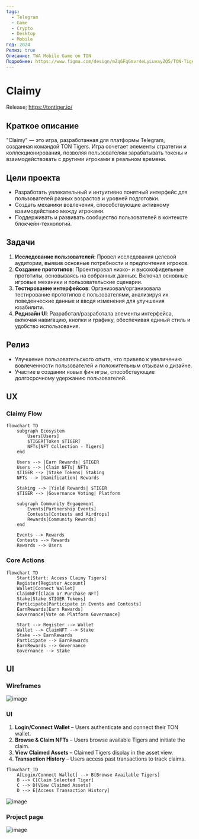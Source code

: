 ```yaml
---
tags:
  - Telegram
  - Game
  - Crypto
  - Desktop
  - Mobile
Год: 2024
Релиз: true
Описание: TWA Mobile Game on TON
Подробнее: https://www.figma.com/design/mZq6FqGmvr4eLyLuvayZQ5/TON-Tigers?node-id=18-24946&t=IY18WkJRgIhIybLf-1
---
```


# Claimy
Release; https://tontiger.io/

## Краткое описание
"Claimy" — это игра, разработанная для платформы Telegram, созданная командой TON Tigers. Игра сочетает элементы стратегии и коллекционирования, позволяя пользователям зарабатывать токены и взаимодействовать с другими игроками в реальном времени.

## Цели проекта
- Разработать увлекательный и интуитивно понятный интерфейс для пользователей разных возрастов и уровней подготовки.
- Создать механики вовлечения, способствующие активному взаимодействию между игроками.
- Поддерживать и развивать сообщество пользователей в контексте блокчейн-технологий.

## Задачи
1. **Исследование пользователей**: Провел исследования целевой аудитории, выявив основные потребности и предпочтения игроков.
2. **Создание прототипов**: Проектировал низко- и высокофидельные прототипы, основываясь на собранных данных. Включал основные игровые механики и пользовательские сценарии.
3. **Тестирование интерфейсов**: Организовал/организовала тестирование прототипов с пользователями, анализируя их поведенческие данные и вводя изменения для улучшения юзабилити.
4. **Редизайн UI**: Разработал/разработала элементы интерфейса, включая навигацию, кнопки и графику, обеспечивая единый стиль и удобство использования.


## Релиз
- Улучшение пользовательского опыта, что привело к увеличению вовлеченности пользователей и положительным отзывам о дизайне.
- Участие в создании новых фич игры, способствующие долгосрочному удержанию пользователей.

## UX

### Claimy Flow

```mermaid
flowchart TD
    subgraph Ecosystem
        Users[Users]
        $TIGER[Token $TIGER]
        NFTs[NFT Collection - Tigers]
    end

    Users --> |Earn Rewards| $TIGER
    Users --> |Claim NFTs| NFTs
    $TIGER --> |Stake Tokens| Staking
    NFTs --> |Gamification| Rewards

    Staking --> |Yield Rewards| $TIGER
    $TIGER --> |Governance Voting| Platform
    
    subgraph Community Engagement
        Events[Partnership Events]
        Contests[Contests and Airdrops]
        Rewards[Community Rewards]
    end
    
    Events --> Rewards
    Contests --> Rewards
    Rewards --> Users
```

### Core Actions

```mermaid
flowchart TD
    Start[Start: Access Claimy Tigers]
    Register[Register Account]
    Wallet[Connect Wallet]
    ClaimNFT[Claim or Purchase NFT]
    Stake[Stake $TIGER Tokens]
    Participate[Participate in Events and Contests]
    EarnRewards[Earn Rewards]
    Governance[Vote on Platform Governance]
    
    Start --> Register --> Wallet
    Wallet --> ClaimNFT --> Stake
    Stake --> EarnRewards
    Participate --> EarnRewards
    EarnRewards --> Governance
    Governance --> Stake
```

## UI

### Wireframes

![image](https://github.com/user-attachments/assets/b2230559-e940-4bc4-b044-608257c9ca56)

### UI

1. **Login/Connect Wallet** – Users authenticate and connect their TON wallet.
2. **Browse & Claim NFTs** – Users browse available Tigers and initiate the claim.
3. **View Claimed Assets** – Claimed Tigers display in the asset view.
4. **Transaction History** – Users access past transactions to track claims.

```mermaid
flowchart TD
    A[Login/Connect Wallet] --> B[Browse Available Tigers]
    B --> C[Claim Selected Tiger]
    C --> D[View Claimed Assets]
    D --> E[Access Transaction History]
```

![image](https://github.com/user-attachments/assets/187f4f12-f4f9-4a8b-982b-08c4c498c7d7)

### Project page

![image](https://github.com/user-attachments/assets/043c873c-4e58-4e1b-99b6-f08e23061469)



